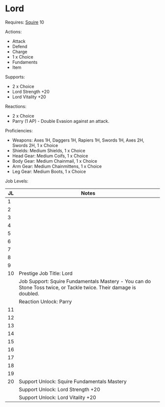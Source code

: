# Lord

Requires: [Squire](/Jobs/JobDetails/Squire.md) 10

Actions:

- Attack
- Defend
- Charge
- 1 x Choice
- Fundaments
- Item

Supports:

- 2 x Choice
- Lord Strength +20
- Lord Vitality +20

Reactions:

- 2 x Choice
- Parry (1 AP) - Double Evasion against an attack.

Proficiencies:

- Weapons: Axes 1H, Daggers 1H, Rapiers 1H, Swords 1H, Axes 2H, Swords 2H, 1 x Choice
- Shields: Medium Shields, 1 x Choice
- Head Gear: Medium Coifs, 1 x Choice
- Body Gear: Medium Chainmail, 1 x Choice
- Arm Gear: Medium Chainmittens, 1 x Choice
- Leg Gear: Medium Boots, 1 x Choice

Job Levels:

| JL | Notes |
| --- | --- |
| 1 | 
| 2 | 
| 3 | 
| 4 | 
| 5 | 
| 6 | 
| 7 | 
| 8 | 
| 9 | 
| 10 | Prestige Job Title: Lord
|    | Job Support: Squire Fundamentals Mastery - You can do Stone Toss twice, or Tackle twice. Their damage is doubled.
|    | Reaction Unlock: Parry
| 11 | 
| 12 | 
| 13 | 
| 14 | 
| 15 | 
| 16 | 
| 17 | 
| 18 | 
| 19 | 
| 20 | Support Unlock: Squire Fundamentals Mastery
|    | Support Unlock: Lord Strength +20
|    | Support Unlock: Lord Vitality +20
